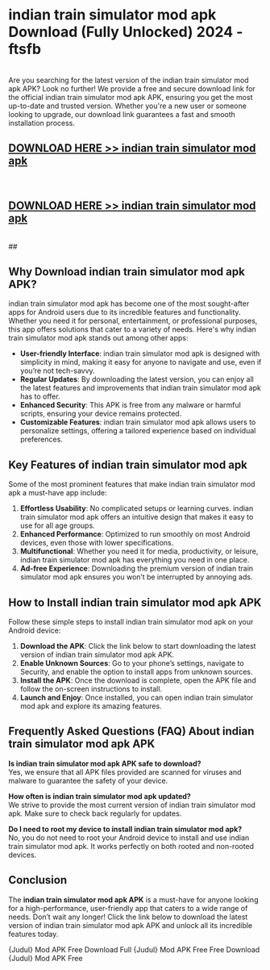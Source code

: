 # indian train simulator mod apk Download (Fully Unlocked) 2024 - ftsfb <br>
<br>
Are you searching for the latest version of the indian train simulator mod apk APK? Look no further! We provide a free and secure download link for the official indian train simulator mod apk APK, ensuring you get the most up-to-date and trusted version. Whether you're a new user or someone looking to upgrade, our download link guarantees a fast and smooth installation process.


## [DOWNLOAD HERE >> indian train simulator mod apk](http://leaked.freeplayer.one?title=indian_train_simulator_mod_apk&ref=23)
  <br>

## [DOWNLOAD HERE >> indian train simulator mod apk](http://leaked.freeplayer.one?title=indian_train_simulator_mod_apk&ref=23)
  <br>
  ##



## Why Download indian train simulator mod apk APK?

indian train simulator mod apk has become one of the most sought-after apps for Android users due to its incredible features and functionality. Whether you need it for personal, entertainment, or professional purposes, this app offers solutions that cater to a variety of needs. Here's why indian train simulator mod apk stands out among other apps:

- **User-friendly Interface**: indian train simulator mod apk is designed with simplicity in mind, making it easy for anyone to navigate and use, even if you’re not tech-savvy.
- **Regular Updates**: By downloading the latest version, you can enjoy all the latest features and improvements that indian train simulator mod apk has to offer.
- **Enhanced Security**: This APK is free from any malware or harmful scripts, ensuring your device remains protected.
- **Customizable Features**: indian train simulator mod apk allows users to personalize settings, offering a tailored experience based on individual preferences.

## Key Features of indian train simulator mod apk

Some of the most prominent features that make indian train simulator mod apk a must-have app include:

1. **Effortless Usability**: No complicated setups or learning curves. indian train simulator mod apk offers an intuitive design that makes it easy to use for all age groups.
2. **Enhanced Performance**: Optimized to run smoothly on most Android devices, even those with lower specifications.
3. **Multifunctional**: Whether you need it for media, productivity, or leisure, indian train simulator mod apk has everything you need in one place.
4. **Ad-free Experience**: Downloading the premium version of indian train simulator mod apk ensures you won’t be interrupted by annoying ads.

## How to Install indian train simulator mod apk APK

Follow these simple steps to install indian train simulator mod apk on your Android device:

1. **Download the APK**: Click the link below to start downloading the latest version of indian train simulator mod apk APK.
2. **Enable Unknown Sources**: Go to your phone’s settings, navigate to Security, and enable the option to install apps from unknown sources.
3. **Install the APK**: Once the download is complete, open the APK file and follow the on-screen instructions to install.
4. **Launch and Enjoy**: Once installed, you can open indian train simulator mod apk and explore its amazing features.

## Frequently Asked Questions (FAQ) About indian train simulator mod apk APK

**Is indian train simulator mod apk APK safe to download?**  
Yes, we ensure that all APK files provided are scanned for viruses and malware to guarantee the safety of your device.

**How often is indian train simulator mod apk updated?**  
We strive to provide the most current version of indian train simulator mod apk. Make sure to check back regularly for updates.

**Do I need to root my device to install indian train simulator mod apk?**  
No, you do not need to root your Android device to install and use indian train simulator mod apk. It works perfectly on both rooted and non-rooted devices.

## Conclusion

The **indian train simulator mod apk APK** is a must-have for anyone looking for a high-performance, user-friendly app that caters to a wide range of needs. Don’t wait any longer! Click the link below to download the latest version of indian train simulator mod apk APK and unlock all its incredible features today.

{Judul} Mod APK Free
Download Full {Judul} Mod APK Free
Free Download {Judul} Mod APK Free

